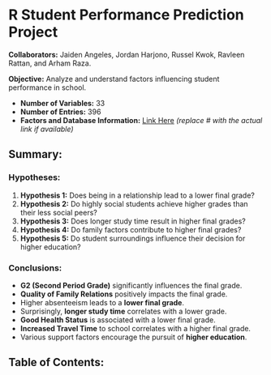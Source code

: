 # R Student Performance Prediction Project

**Collaborators:** Jaiden Angeles, Jordan Harjono, Russel Kwok, Ravleen Rattan, and Arham Raza.

**Objective:** Analyze and understand factors influencing student performance in school.

- **Number of Variables:** 33
- **Number of Entries:** 396
- **Factors and Database Information:** [Link Here](#) *(replace # with the actual link if available)*

## Summary:

### Hypotheses:

1. **Hypothesis 1:** Does being in a relationship lead to a lower final grade?
2. **Hypothesis 2:** Do highly social students achieve higher grades than their less social peers?
3. **Hypothesis 3:** Does longer study time result in higher final grades?
4. **Hypothesis 4:** Do family factors contribute to higher final grades?
5. **Hypothesis 5:** Do student surroundings influence their decision for higher education?

### Conclusions:

- **G2 (Second Period Grade)** significantly influences the final grade.
- **Quality of Family Relations** positively impacts the final grade.
- Higher absenteeism leads to a **lower final grade**.
- Surprisingly, **longer study time** correlates with a lower grade.
- **Good Health Status** is associated with a lower final grade.
- **Increased Travel Time** to school correlates with a higher final grade.
- Various support factors encourage the pursuit of **higher education**.

## Table of Contents:
